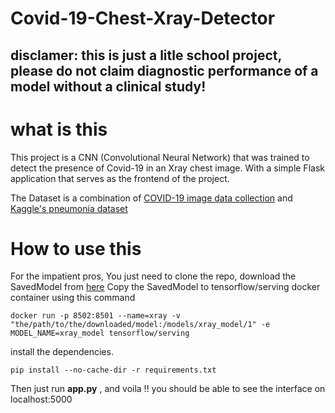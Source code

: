 # Covid-19-Chest-Xray-Detector

## disclamer: this is just a litle school project, please do not claim diagnostic performance of a model without a clinical study!

# what is this
This project is a CNN (Convolutional Neural Network) that was trained to detect the presence of Covid-19 in an Xray chest image.
With a simple Flask application that serves as the frontend of the project.

The Dataset is a combination of [COVID-19 image data collection](https://github.com/ieee8023/covid-chestxray-dataset "dataset") and [Kaggle's pneumonia dataset](https://www.kaggle.com/paultimothymooney/chest-xray-pneumonia "kaggle dataset")

# How to use this
For the impatient pros, You just need to clone the repo, download the SavedModel from [here](https://drive.google.com/drive/folders/1Ehll-vh58qF-o6bXQERe9XOqt05K1mvJ?usp=sharing)
Copy the SavedModel to tensorflow/serving docker container using this command
```
docker run -p 8502:8501 --name=xray -v "the/path/to/the/downloaded/model:/models/xray_model/1" -e MODEL_NAME=xray_model tensorflow/serving
```
install the dependencies.
```
pip install --no-cache-dir -r requirements.txt
```
Then just run __app.py__ , and voila !! you should be able to see the interface on localhost:5000
